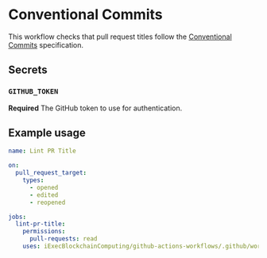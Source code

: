 # Conventional Commits

This workflow checks that pull request titles follow the [Conventional Commits](https://www.conventionalcommits.org/) specification.

## Secrets

### `GITHUB_TOKEN`

**Required** The GitHub token to use for authentication.

## Example usage

```yaml
name: Lint PR Title

on:
  pull_request_target:
    types:
      - opened
      - edited
      - reopened

jobs:
  lint-pr-title:
    permissions:
      pull-requests: read
    uses: iExecBlockchainComputing/github-actions-workflows/.github/workflows/conventional-commits.yml@conventional-commits-v1.0.1
```
